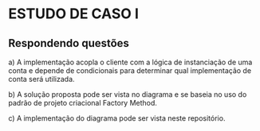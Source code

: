 # ESTUDO DE CASO I

## Respondendo questões

a) A implementação acopla o cliente com a lógica de instanciação de uma conta e depende de condicionais para determinar qual implementação de conta será utilizada.

b) A solução proposta pode ser vista no diagrama e se baseia no uso do padrão de projeto criacional Factory Method.

c) A implementação do diagrama pode ser vista neste repositório.
